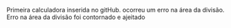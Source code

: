 Primeira calculadora inserida no gitHub.
ocorreu um erro na área da divisão.
Erro na área da divisão foi contornado e ajeitado